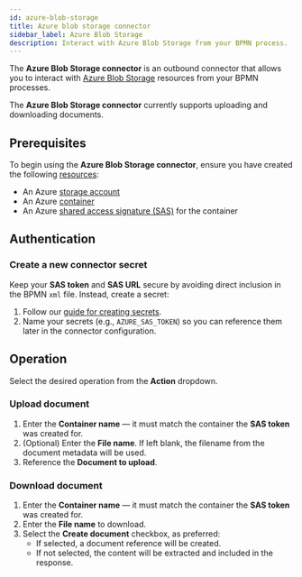 ```yaml
---
id: azure-blob-storage
title: Azure blob storage connector
sidebar_label: Azure Blob Storage
description: Interact with Azure Blob Storage from your BPMN process.
---
```


The **Azure Blob Storage connector** is an outbound connector that allows you to interact with
[Azure Blob Storage](https://azure.microsoft.com/en-us/products/storage/blobs) resources from your BPMN processes.

The **Azure Blob Storage connector** currently supports uploading and downloading documents.

## Prerequisites

To begin using the **Azure Blob Storage connector**, ensure you have created the following [resources](https://learn.microsoft.com/en-us/azure/storage/blobs/storage-blobs-introduction#blob-storage-resources):

- An Azure [storage account](https://portal.azure.com/#browse/Microsoft.Storage%2FStorageAccounts)
- An Azure [container](https://learn.microsoft.com/en-us/azure/storage/blobs/storage-blobs-introduction#containers)
- An Azure [shared access signature (SAS)](https://learn.microsoft.com/en-us/azure/storage/common/storage-sas-overview?toc=%2Fazure%2Fstorage%2Fblobs%2Ftoc.json&bc=%2Fazure%2Fstorage%2Fblobs%2Fbreadcrumb%2Ftoc.json) for the container

## Authentication

### Create a new connector secret

Keep your **SAS token** and **SAS URL** secure by avoiding direct inclusion in the BPMN `xml` file. Instead, create a secret:

1. Follow our [guide for creating secrets](/components/console/manage-clusters/manage-secrets.md).
2. Name your secrets (e.g., `AZURE_SAS_TOKEN`) so you can reference them later in the connector configuration.

## Operation

Select the desired operation from the **Action** dropdown.

### Upload document

1. Enter the **Container name** — it must match the container the **SAS token** was created for.
2. (Optional) Enter the **File name**. If left blank, the filename from the document metadata will be used.
3. Reference the **Document to upload**.

### Download document

1. Enter the **Container name** — it must match the container the **SAS token** was created for.
2. Enter the **File name** to download.
3. Select the **Create document** checkbox, as preferred:
   - If selected, a document reference will be created.
   - If not selected, the content will be extracted and included in the response.
